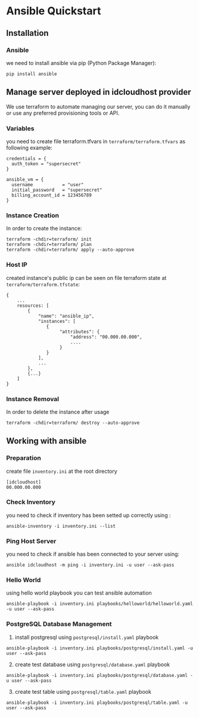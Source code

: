 # Ansible Quickstart

## Installation

### Ansible
we need to install ansible via pip (Python Package Manager):
```
pip install ansible
```

## Manage server deployed in idcloudhost provider

We use terraform to automate managing our server, you can do it manually or use any preferred provisioning tools or API.

### Variables
you need to create file terraform.tfvars in `terraform/terraform.tfvars` as following example:
```
credentials = {
  auth_token = "supersecret"
}

ansible_vm = {
  username           = "user"
  initial_password   = "supersecret"
  billing_account_id = 123456789
}
```

### Instance Creation
In order to create the instance:
```
terraform -chdir=terraform/ init
terraform -chdir=terraform/ plan
terraform -chdir=terraform/ apply --auto-approve
```

### Host IP
created instance's public ip can be seen on file terraform state at `terraform/terraform.tfstate`:
```
{
    ...
    resources: [
        {
            "name": "ansible_ip",
            "instances": [
               {
                    "attributes": {
                        "address": "00.000.00.000",
                        ....
                    }
               } 
            ],
            ...
        },
        {...}
    ]
}
```

### Instance Removal
In order to delete the instance after usage
```
terraform -chdir=terraform/ destroy --auto-approve
```

## Working with ansible

### Preparation

create file `inventory.ini` at the root directory

```
[idcloudhost]
00.000.00.000
```

### Check Inventory
you need to check if inventory has been setted up correctly using :
```
ansible-inventory -i inventory.ini --list
```

### Ping Host Server
you need to check if ansible has been connected to your server using:
```
ansible idcloudhost -m ping -i inventory.ini -u user --ask-pass
```

### Hello World
using hello world playbook you can test ansible automation
```
ansible-playbook -i inventory.ini playbooks/helloworld/helloworld.yaml -u user --ask-pass
```

### PostgreSQL Database Management
1. install postgresql using `postgresql/install.yaml` playbook
```
ansible-playbook -i inventory.ini playbooks/postgresql/install.yaml -u user --ask-pass
```

2. create test database using `postgresql/database.yaml` playbook
```
ansible-playbook -i inventory.ini playbooks/postgresql/database.yaml -u user --ask-pass
```

3. create test table using `postgresql/table.yaml` playbook
```
ansible-playbook -i inventory.ini playbooks/postgresql/table.yaml -u user --ask-pass
```

